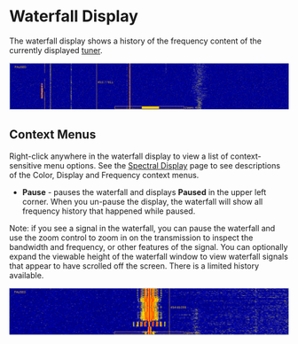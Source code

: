 # Waterfall Display #

The waterfall display shows a history of the frequency content of the currently displayed [tuner](Tuner).

![](images/waterfall.png)

## Context Menus ##

Right-click anywhere in the waterfall display to view a list of context-sensitive menu options.  See the [Spectral Display](SpectralDisplay) page to see descriptions of the Color, Display and Frequency context menus.

  * **Pause** - pauses the waterfall and displays **Paused** in the upper left corner.  When you un-pause the display, the waterfall will show all frequency history that happened while paused.
  
Note: if you see a signal in the waterfall, you can pause the waterfall and use the zoom control to zoom in on the transmission to inspect the bandwidth and frequency, or other features of the signal.  You can optionally expand the viewable height of the waterfall window to view waterfall signals that appear to have scrolled off the screen.  There is a limited history available.

![](images/waterfall_paused.png)
